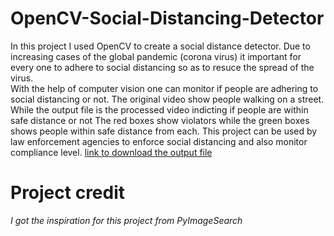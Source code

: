 # OpenCV-Social-Distancing-Detector
In this project I used OpenCV to create a social distance detector. Due to increasing cases of the global pandemic (corona virus) it important for
every one to adhere to social distancing so as to resuce the spread of the virus. \
With the help of computer vision one can monitor if people are adhering to social distancing or not.
The original video show people walking on a street. While the output file is the processed video indicting if people are within safe distance or not
The red boxes show violators while the green boxes shows people within safe distance from each.
This project can be used by law enforcement agencies to enforce social distancing and also monitor compliance level.
[link to download the output file](https://github.com/Arnold-git/OpenCV-Social-Distancing-Detector/blob/master/Documents/Project_Social_Distance/OpenCV-Social-Distancing-Detector/output%20file.mp4)

# Project credit
*I got the inspiration for this project from PyImageSearch*
